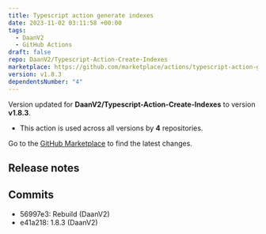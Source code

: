 ```yaml
---
title: Typescript action generate indexes
date: 2023-11-02 03:11:58 +00:00
tags:
  - DaanV2
  - GitHub Actions
draft: false
repo: DaanV2/Typescript-Action-Create-Indexes
marketplace: https://github.com/marketplace/actions/typescript-action-generate-indexes
version: v1.8.3
dependentsNumber: "4"
---
```



Version updated for **DaanV2/Typescript-Action-Create-Indexes** to version **v1.8.3**.
- This action is used across all versions by **4** repositories.

Go to the [GitHub Marketplace](https://github.com/marketplace/actions/typescript-action-generate-indexes) to find the latest changes.

## Release notes

## Commits
- 56997e3: Rebuild (DaanV2)
- e41a218: 1.8.3 (DaanV2)

